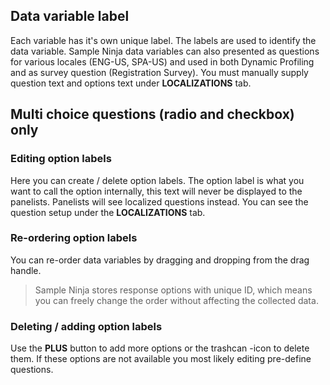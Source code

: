 ## Data variable label
Each variable has it's own unique label. The labels are used to identify the data variable. Sample Ninja data variables can also presented as questions for various locales (ENG-US, SPA-US) and used in both Dynamic Profiling and as survey question (Registration Survey). You must manually supply question text and options text under **LOCALIZATIONS** tab.

## Multi choice questions (radio and checkbox) only

### Editing option labels
Here you can create / delete option labels. The option label is what you want to call the option internally, this text will never be displayed to the panelists. Panelists will see localized questions instead. You can see the question setup under the **LOCALIZATIONS** tab. 

### Re-ordering option labels
You can re-order data variables by dragging and dropping from the drag handle.

> Sample Ninja stores response options with unique ID, which means you can freely change the order without affecting the collected data.

### Deleting / adding option labels
Use the **PLUS** button to add more options or the trashcan -icon to delete them. If these options are not available you most likely editing pre-define questions.
